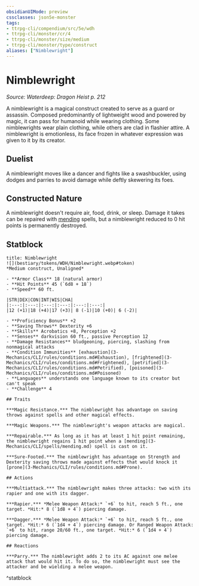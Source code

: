 ```yaml
---
obsidianUIMode: preview
cssclasses: json5e-monster
tags:
- ttrpg-cli/compendium/src/5e/wdh
- ttrpg-cli/monster/cr/4
- ttrpg-cli/monster/size/medium
- ttrpg-cli/monster/type/construct
aliases: ["Nimblewright"]
---
```

# Nimblewright
*Source: Waterdeep: Dragon Heist p. 212*  

A nimblewright is a magical construct created to serve as a guard or assassin. Composed predominantly of lightweight wood and powered by magic, it can pass for humanoid while wearing clothing. Some nimblewrights wear plain clothing, while others are clad in flashier attire. A nimblewright is emotionless, its face frozen in whatever expression was given to it by its creator.

## Duelist

A nimblewright moves like a dancer and fights like a swashbuckler, using dodges and parries to avoid damage while deftly skewering its foes.

## Constructed Nature

A nimblewright doesn't require air, food, drink, or sleep. Damage it takes can be repaired with [mending](3-Mechanics/CLI/spells/mending.md) spells, but a nimblewright reduced to 0 hit points is permanently destroyed.

## Statblock

```ad-statblock
title: Nimblewright
![](bestiary/tokens/WDH/Nimblewright.webp#token)
*Medium construct, Unaligned*

- **Armor Class** 18 (natural armor)
- **Hit Points** 45 (`6d8 + 18`)
- **Speed** 60 ft.

|STR|DEX|CON|INT|WIS|CHA|
|:---:|:---:|:---:|:---:|:---:|:---:|
|12 (+1)|18 (+4)|17 (+3)| 8 (-1)|10 (+0)| 6 (-2)|

- **Proficiency Bonus** +2
- **Saving Throws** Dexterity +6
- **Skills** Acrobatics +8, Perception +2
- **Senses** darkvision 60 ft., passive Perception 12
- **Damage Resistances** bludgeoning, piercing, slashing from nonmagical attacks
- **Condition Immunities** [exhaustion](3-Mechanics/CLI/rules/conditions.md#Exhaustion), [frightened](3-Mechanics/CLI/rules/conditions.md#Frightened), [petrified](3-Mechanics/CLI/rules/conditions.md#Petrified), [poisoned](3-Mechanics/CLI/rules/conditions.md#Poisoned)
- **Languages** understands one language known to its creator but can't speak
- **Challenge** 4

## Traits

***Magic Resistance.*** The nimblewright has advantage on saving throws against spells and other magical effects.

***Magic Weapons.*** The nimblewright's weapon attacks are magical.

***Repairable.*** As long as it has at least 1 hit point remaining, the nimblewright regains 1 hit point when a [mending](3-Mechanics/CLI/spells/mending.md) spell is cast on it.

***Sure-Footed.*** The nimblewright has advantage on Strength and Dexterity saving throws made against effects that would knock it [prone](3-Mechanics/CLI/rules/conditions.md#Prone).

## Actions

***Multiattack.*** The nimblewright makes three attacks: two with its rapier and one with its dagger.

***Rapier.*** *Melee Weapon Attack:* `+6` to hit, reach 5 ft., one target. *Hit:* 8 (`1d8 + 4`) piercing damage.

***Dagger.*** *Melee Weapon Attack:* `+6` to hit, reach 5 ft., one target. *Hit:* 6 (`1d4 + 4`) piercing damage. Or Ranged Weapon Attack: `+6` to hit, range 20/60 ft., one target. *Hit:* 6 (`1d4 + 4`) piercing damage.

## Reactions

***Parry.*** The nimblewright adds 2 to its AC against one melee attack that would hit it. To do so, the nimblewright must see the attacker and be wielding a melee weapon.
```
^statblock